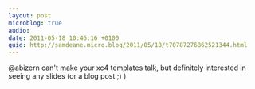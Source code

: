 ```yaml
---
layout: post
microblog: true
audio: 
date: 2011-05-18 10:46:16 +0100
guid: http://samdeane.micro.blog/2011/05/18/t70787276862521344.html
---
```

@abizern can't make your xc4 templates talk, but definitely interested in seeing any slides (or a blog post ;) )
